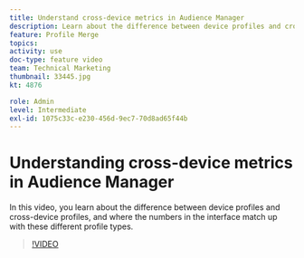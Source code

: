 ```yaml
---
title: Understand cross-device metrics in Audience Manager
description: Learn about the difference between device profiles and cross-device profiles, and where the numbers in the interface match up with these different profile types.
feature: Profile Merge
topics: 
activity: use
doc-type: feature video
team: Technical Marketing
thumbnail: 33445.jpg
kt: 4876

role: Admin
level: Intermediate
exl-id: 1075c33c-e230-456d-9ec7-70d8ad65f44b
---
```

# Understanding cross-device metrics in Audience Manager

In this video, you learn about the difference between device profiles and cross-device profiles, and where the numbers in the interface match up with these different profile types.

>[!VIDEO](https://video.tv.adobe.com/v/33445/?quality=12)
